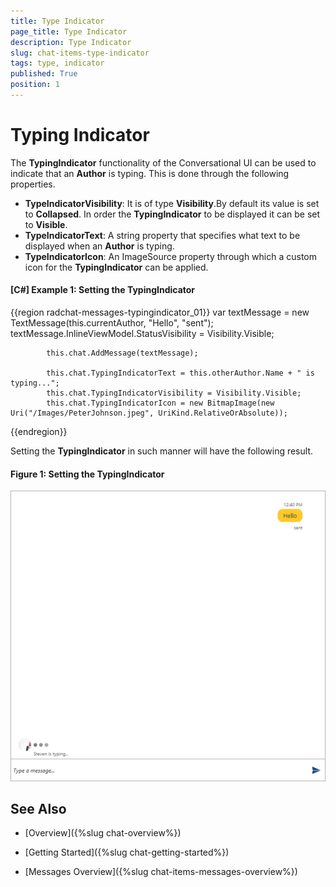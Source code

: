 ```yaml
---
title: Type Indicator
page_title: Type Indicator
description: Type Indicator
slug: chat-items-type-indicator
tags: type, indicator
published: True
position: 1
---
```


# Typing Indicator

The __TypingIndicator__ functionality of the Conversational UI can be used to indicate that an __Author__ is typing. This is done through the following properties.

* __TypeIndicatorVisibility__: It is of type __Visibility__.By default its value is set to __Collapsed__. In order the __TypingIndicator__ to be displayed it can be set to __Visible__.
* __TypeIndicatorText__: A string property that specifies what text to be displayed when an __Author__ is typing.
* __TypeIndicatorIcon__: An ImageSource property through which a custom icon for the __TypingIndicator__ can be applied.

#### __[C#] Example 1: Setting the TypingIndicator__
{{region radchat-messages-typingindicator_01}}
			var textMessage = new TextMessage(this.currentAuthor, "Hello", "sent");
            textMessage.InlineViewModel.StatusVisibility = Visibility.Visible;

            this.chat.AddMessage(textMessage);

            this.chat.TypingIndicatorText = this.otherAuthor.Name + " is typing...";
            this.chat.TypingIndicatorVisibility = Visibility.Visible;
            this.chat.TypingIndicatorIcon = new BitmapImage(new Uri("/Images/PeterJohnson.jpeg", UriKind.RelativeOrAbsolute));
{{endregion}}

Setting the __TypingIndicator__ in such manner will have the following result.

#### __Figure 1: Setting the TypingIndicator__

![Setting the TypingIndicator](images/RadChat_Items_TypeIndicator_01.png)

## See Also

* [Overview]({%slug chat-overview%})

* [Getting Started]({%slug chat-getting-started%})

* [Messages Overview]({%slug chat-items-messages-overview%})